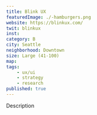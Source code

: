 ```yaml
---
title: Blink UX
featuredImage: ./-hamburgers.png
website: https://blinkux.com/
twit: blinkux
inst: 
category: B
city: Seattle
neighborhood: Downtown
size: Large (41-100)
map: 
tags:
    - ux/ui
    - strategy
    - research
published: true
---
```


Description
